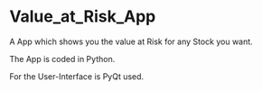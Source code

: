 # Value_at_Risk_App
A App which shows you the value at Risk for any Stock you want.

The App is coded in Python.

For the User-Interface is PyQt used.

